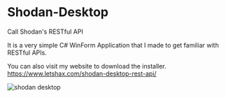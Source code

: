 # Shodan-Desktop
Call Shodan's RESTful API

It is a very simple C# WinForm Application that I made to get familiar with RESTful APIs.

You can also visit my website to download the installer. 
https://www.letshax.com/shodan-desktop-rest-api/

![shodan desktop](https://i.imgur.com/FMHqPEn.png)


